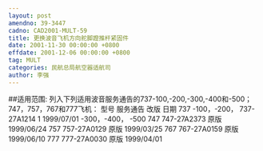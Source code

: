 ```yaml
---
layout: post
amendno: 39-3447
cadno: CAD2001-MULT-59
title: 更换波音飞机方向舵脚蹬推杆紧固件
date: 2001-11-30 00:00:00 +0800
effdate: 2001-12-06 00:00:00 +0800
tag: MULT
categories: 民航总局航空器适航司
author: 李强
---
```


##适用范围:
列入下列适用波音服务通告的737-100,-200,-300,-400和-500；747，757，767和777飞机： 型号 服务通告 改版 日期 737 -100，-200， 737-27A1214 1 1999/07/01 -300，-400， -500
747 747-27A2373 原版 1999/06/24
757 757-27A0129 原版 1999/03/25
767 767-27A0159 原版 1999/06/10
777 777-27A0030 原版 1999/04/01

